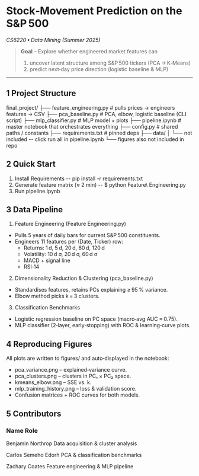 
# Stock‑Movement Prediction on the S&P 500  
_CS6220 • Data Mining (Summer 2025)_

> **Goal** – Explore whether engineered market features can  
> 1. uncover latent structure among S&P 500 tickers (PCA → K‑Means)  
> 2. predict next‑day price direction (logistic baseline & MLP)

---

## 1 Project Structure
final_project/
├── feature_engineering.py # pulls prices → engineers features → CSV
├── pca_baseline.py # PCA, elbow, logistic baseline (CLI script)
├── mlp_classifier.py # MLP model + plots
├── pipeline.ipynb # master notebook that orchestrates everything
├── config.py # shared paths / constants
├── requirements.txt # pinned deps
├── data/
│ └── not included -- click run all in pipeline.ipynb
└── figures also not included in repo

## 2 Quick Start
1. Install Requirements -- pip install -r requirements.txt
2. Generate feature matrix (≈ 2 min) -- $ python Feature\ Engineering.py
3. Run pipeline.ipynb 

## 3 Data Pipeline

1. Feature Engineering (Feature Engineering.py)
- Pulls 5 years of daily bars for current S&P 500 constituents.
- Engineers 11 features per (Date, Ticker) row:
    - Returns: 1 d, 5 d, 20 d, 60 d, 120 d
    - Volatility: 10 d σ, 20 d σ, 60 d σ
    - MACD + signal line
    - RSI‑14

2. Dimensionality Reduction & Clustering (pca_baseline.py)
- Standardises features, retains PCs explaining ≥ 95 % variance.
- Elbow method picks k = 3 clusters.

3. Classification Benchmarks
- Logistic regression baseline on PC space (macro‑avg AUC ≈ 0.75).
- MLP classifier (2‑layer, early‑stopping) with ROC & learning‑curve plots.


## 4 Reproducing Figures

All plots are written to figures/ and auto‑displayed in the notebook:
- pca_variance.png – explained‑variance curve.
- pca_clusters.png – clusters in PC₁ × PC₂ space.
- kmeans_elbow.png – SSE vs. k.
- mlp_training_history.png – loss & validation score.
- Confusion matrices + ROC curves for both models.

## 5 Contributors

### Name                                Role

Benjamin Northrop                   Data acquisition & cluster analysis

Carlos Semeho Edorh                 PCA & classification benchmarks

Zachary Coates                      Feature engineering & MLP pipeline